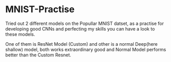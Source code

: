 # MNIST-Practise
Tried out 2 different models on the Popullar MNIST datset, as a practise for developing good CNNs and perfecting my skills you can have a look to these models.

One of them is ResNet Model (Custom) and other is a normal Deep(here shallow) model, both works extraordinary good and Normal Model performs better than the Custom Resnet.

